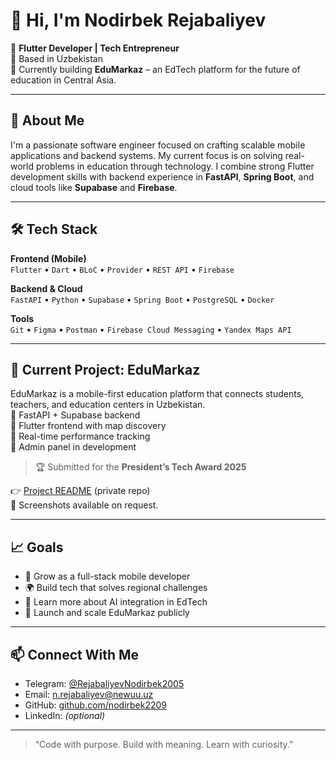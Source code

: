 # 👋 Hi, I'm Nodirbek Rejabaliyev

🎯 **Flutter Developer | Tech Entrepreneur**  
📍 Based in Uzbekistan  
🔭 Currently building **EduMarkaz** – an EdTech platform for the future of education in Central Asia.

---

## 🚀 About Me

I'm a passionate software engineer focused on crafting scalable mobile applications and backend systems. My current focus is on solving real-world problems in education through technology. I combine strong Flutter development skills with backend experience in **FastAPI**, **Spring Boot**, and cloud tools like **Supabase** and **Firebase**.

---

## 🛠 Tech Stack

**Frontend (Mobile)**  
`Flutter` • `Dart` • `BLoC` • `Provider` • `REST API` • `Firebase`

**Backend & Cloud**  
`FastAPI` • `Python` • `Supabase` • `Spring Boot` • `PostgreSQL` • `Docker`

**Tools**  
`Git` • `Figma` • `Postman` • `Firebase Cloud Messaging` • `Yandex Maps API`

---

## 📱 Current Project: EduMarkaz

EduMarkaz is a mobile-first education platform that connects students, teachers, and education centers in Uzbekistan.  
🔹 FastAPI + Supabase backend  
🔹 Flutter frontend with map discovery  
🔹 Real-time performance tracking  
🔹 Admin panel in development

> 🏆 Submitted for the **President’s Tech Award 2025**

👉 [Project README](#) (private repo)  
📸 Screenshots available on request.

---

## 📈 Goals

- 🔧 Grow as a full-stack mobile developer  
- 🌍 Build tech that solves regional challenges  
- 🧠 Learn more about AI integration in EdTech  
- 🚀 Launch and scale EduMarkaz publicly

---

## 📫 Connect With Me

- Telegram: [@RejabaliyevNodirbek2005](https://t.me/RejabaliyevNodirbek2005)
- Email: n.rejabaliyev@newuu.uz
- GitHub: [github.com/nodirbek2209](https://github.com/nodirbek2209)
- LinkedIn: *(optional)*

---

> “Code with purpose. Build with meaning. Learn with curiosity.”
